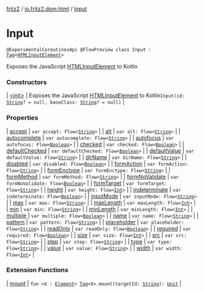 [fritz2](../../index.md) / [io.fritz2.dom.html](../index.md) / [Input](./index.md)

# Input

`@ExperimentalCoroutinesApi @FlowPreview class Input : `[`Tag`](../../io.fritz2.dom/-tag/index.md)`<`[`HTMLInputElement`](https://kotlinlang.org/api/latest/jvm/stdlib/org.w3c.dom/-h-t-m-l-input-element/index.html)`>`

Exposes the JavaScript [HTMLInputElement](https://developer.mozilla.org/en/docs/Web/API/HTMLInputElement) to Kotlin

### Constructors

| [&lt;init&gt;](-init-.md) | Exposes the JavaScript [HTMLInputElement](https://developer.mozilla.org/en/docs/Web/API/HTMLInputElement) to Kotlin`Input(id: `[`String`](https://kotlinlang.org/api/latest/jvm/stdlib/kotlin/-string/index.html)`? = null, baseClass: `[`String`](https://kotlinlang.org/api/latest/jvm/stdlib/kotlin/-string/index.html)`? = null)` |

### Properties

| [accept](accept.md) | `var accept: Flow<`[`String`](https://kotlinlang.org/api/latest/jvm/stdlib/kotlin/-string/index.html)`>` |
| [alt](alt.md) | `var alt: Flow<`[`String`](https://kotlinlang.org/api/latest/jvm/stdlib/kotlin/-string/index.html)`>` |
| [autocomplete](autocomplete.md) | `var autocomplete: Flow<`[`String`](https://kotlinlang.org/api/latest/jvm/stdlib/kotlin/-string/index.html)`>` |
| [autofocus](autofocus.md) | `var autofocus: Flow<`[`Boolean`](https://kotlinlang.org/api/latest/jvm/stdlib/kotlin/-boolean/index.html)`>` |
| [checked](checked.md) | `var checked: Flow<`[`Boolean`](https://kotlinlang.org/api/latest/jvm/stdlib/kotlin/-boolean/index.html)`>` |
| [defaultChecked](default-checked.md) | `var defaultChecked: Flow<`[`Boolean`](https://kotlinlang.org/api/latest/jvm/stdlib/kotlin/-boolean/index.html)`>` |
| [defaultValue](default-value.md) | `var defaultValue: Flow<`[`String`](https://kotlinlang.org/api/latest/jvm/stdlib/kotlin/-string/index.html)`>` |
| [dirName](dir-name.md) | `var dirName: Flow<`[`String`](https://kotlinlang.org/api/latest/jvm/stdlib/kotlin/-string/index.html)`>` |
| [disabled](disabled.md) | `var disabled: Flow<`[`Boolean`](https://kotlinlang.org/api/latest/jvm/stdlib/kotlin/-boolean/index.html)`>` |
| [formAction](form-action.md) | `var formAction: Flow<`[`String`](https://kotlinlang.org/api/latest/jvm/stdlib/kotlin/-string/index.html)`>` |
| [formEnctype](form-enctype.md) | `var formEnctype: Flow<`[`String`](https://kotlinlang.org/api/latest/jvm/stdlib/kotlin/-string/index.html)`>` |
| [formMethod](form-method.md) | `var formMethod: Flow<`[`String`](https://kotlinlang.org/api/latest/jvm/stdlib/kotlin/-string/index.html)`>` |
| [formNoValidate](form-no-validate.md) | `var formNoValidate: Flow<`[`Boolean`](https://kotlinlang.org/api/latest/jvm/stdlib/kotlin/-boolean/index.html)`>` |
| [formTarget](form-target.md) | `var formTarget: Flow<`[`String`](https://kotlinlang.org/api/latest/jvm/stdlib/kotlin/-string/index.html)`>` |
| [height](height.md) | `var height: Flow<`[`Int`](https://kotlinlang.org/api/latest/jvm/stdlib/kotlin/-int/index.html)`>` |
| [indeterminate](indeterminate.md) | `var indeterminate: Flow<`[`Boolean`](https://kotlinlang.org/api/latest/jvm/stdlib/kotlin/-boolean/index.html)`>` |
| [inputMode](input-mode.md) | `var inputMode: Flow<`[`String`](https://kotlinlang.org/api/latest/jvm/stdlib/kotlin/-string/index.html)`>` |
| [max](max.md) | `var max: Flow<`[`String`](https://kotlinlang.org/api/latest/jvm/stdlib/kotlin/-string/index.html)`>` |
| [maxLength](max-length.md) | `var maxLength: Flow<`[`Int`](https://kotlinlang.org/api/latest/jvm/stdlib/kotlin/-int/index.html)`>` |
| [min](min.md) | `var min: Flow<`[`String`](https://kotlinlang.org/api/latest/jvm/stdlib/kotlin/-string/index.html)`>` |
| [minLength](min-length.md) | `var minLength: Flow<`[`Int`](https://kotlinlang.org/api/latest/jvm/stdlib/kotlin/-int/index.html)`>` |
| [multiple](multiple.md) | `var multiple: Flow<`[`Boolean`](https://kotlinlang.org/api/latest/jvm/stdlib/kotlin/-boolean/index.html)`>` |
| [name](name.md) | `var name: Flow<`[`String`](https://kotlinlang.org/api/latest/jvm/stdlib/kotlin/-string/index.html)`>` |
| [pattern](pattern.md) | `var pattern: Flow<`[`String`](https://kotlinlang.org/api/latest/jvm/stdlib/kotlin/-string/index.html)`>` |
| [placeholder](placeholder.md) | `var placeholder: Flow<`[`String`](https://kotlinlang.org/api/latest/jvm/stdlib/kotlin/-string/index.html)`>` |
| [readOnly](read-only.md) | `var readOnly: Flow<`[`Boolean`](https://kotlinlang.org/api/latest/jvm/stdlib/kotlin/-boolean/index.html)`>` |
| [required](required.md) | `var required: Flow<`[`Boolean`](https://kotlinlang.org/api/latest/jvm/stdlib/kotlin/-boolean/index.html)`>` |
| [size](size.md) | `var size: Flow<`[`Int`](https://kotlinlang.org/api/latest/jvm/stdlib/kotlin/-int/index.html)`>` |
| [src](src.md) | `var src: Flow<`[`String`](https://kotlinlang.org/api/latest/jvm/stdlib/kotlin/-string/index.html)`>` |
| [step](step.md) | `var step: Flow<`[`String`](https://kotlinlang.org/api/latest/jvm/stdlib/kotlin/-string/index.html)`>` |
| [type](type.md) | `var type: Flow<`[`String`](https://kotlinlang.org/api/latest/jvm/stdlib/kotlin/-string/index.html)`>` |
| [value](value.md) | `var value: Flow<`[`String`](https://kotlinlang.org/api/latest/jvm/stdlib/kotlin/-string/index.html)`>` |
| [width](width.md) | `var width: Flow<`[`Int`](https://kotlinlang.org/api/latest/jvm/stdlib/kotlin/-int/index.html)`>` |

### Extension Functions

| [mount](../../io.fritz2.dom/mount.md) | `fun <X : `[`Element`](https://kotlinlang.org/api/latest/jvm/stdlib/org.w3c.dom/-element/index.html)`> `[`Tag`](../../io.fritz2.dom/-tag/index.md)`<X>.mount(targetId: `[`String`](https://kotlinlang.org/api/latest/jvm/stdlib/kotlin/-string/index.html)`): `[`Unit`](https://kotlinlang.org/api/latest/jvm/stdlib/kotlin/-unit/index.html) |

